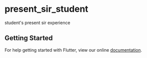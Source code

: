 # present_sir_student

student&#x27;s present sir experience

## Getting Started

For help getting started with Flutter, view our online
[documentation](https://flutter.io/).
